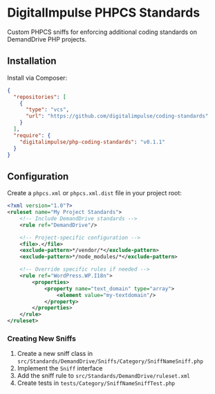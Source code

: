 # DigitalImpulse PHPCS Standards

Custom PHPCS sniffs for enforcing additional coding standards on DemandDrive PHP projects.

## Installation

Install via Composer:

```json
{
  "repositories": [
    {
      "type": "vcs",
      "url": "https://github.com/digitalimpulse/coding-standards"
    }
  ],
  "require": {
    "digitalimpulse/php-coding-standards": "v0.1.1"
  }
}
```

## Configuration

Create a `phpcs.xml` or `phpcs.xml.dist` file in your project root:

```xml
<?xml version="1.0"?>
<ruleset name="My Project Standards">
	<!-- Include DemandDrive standards -->
	<rule ref="DemandDrive"/>

	<!-- Project-specific configuration -->
	<file>.</file>
	<exclude-pattern>*/vendor/*</exclude-pattern>
	<exclude-pattern>*/node_modules/*</exclude-pattern>

	<!-- Override specific rules if needed -->
	<rule ref="WordPress.WP.I18n">
		<properties>
			<property name="text_domain" type="array">
				<element value="my-textdomain"/>
			</property>
		</properties>
	</rule>
</ruleset>
```

### Creating New Sniffs

1. Create a new sniff class in `src/Standards/DemandDrive/Sniffs/Category/SniffNameSniff.php`
2. Implement the `Sniff` interface
3. Add the sniff rule to `src/Standards/DemandDrive/ruleset.xml`
4. Create tests in `tests/Category/SniffNameSniffTest.php`
